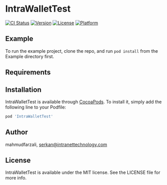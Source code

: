 # IntraWalletTest

[![CI Status](https://img.shields.io/travis/mahmudfarzali/IntraWalletTest.svg?style=flat)](https://travis-ci.org/mahmudfarzali/IntraWalletTest)
[![Version](https://img.shields.io/cocoapods/v/IntraWalletTest.svg?style=flat)](https://cocoapods.org/pods/IntraWalletTest)
[![License](https://img.shields.io/cocoapods/l/IntraWalletTest.svg?style=flat)](https://cocoapods.org/pods/IntraWalletTest)
[![Platform](https://img.shields.io/cocoapods/p/IntraWalletTest.svg?style=flat)](https://cocoapods.org/pods/IntraWalletTest)

## Example

To run the example project, clone the repo, and run `pod install` from the Example directory first.

## Requirements

## Installation

IntraWalletTest is available through [CocoaPods](https://cocoapods.org). To install
it, simply add the following line to your Podfile:

```ruby
pod 'IntraWalletTest'
```

## Author

mahmudfarzali, serkan@intranettechnology.com

## License

IntraWalletTest is available under the MIT license. See the LICENSE file for more info.
